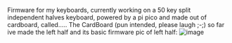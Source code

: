Firmware for my keyboards, currently working on a 50 key split independent halves keyboard, powered by a pi pico and made out of cardboard, called..... The CardBoard (pun intended, please laugh ;-;)
so far ive made the left half and its basic firmware
pic of left half:
![image](https://github.com/StefanTheFork/firmwares/assets/124001257/2d6fa0bc-a5b7-4a1f-badc-cb770ed5eca5)
